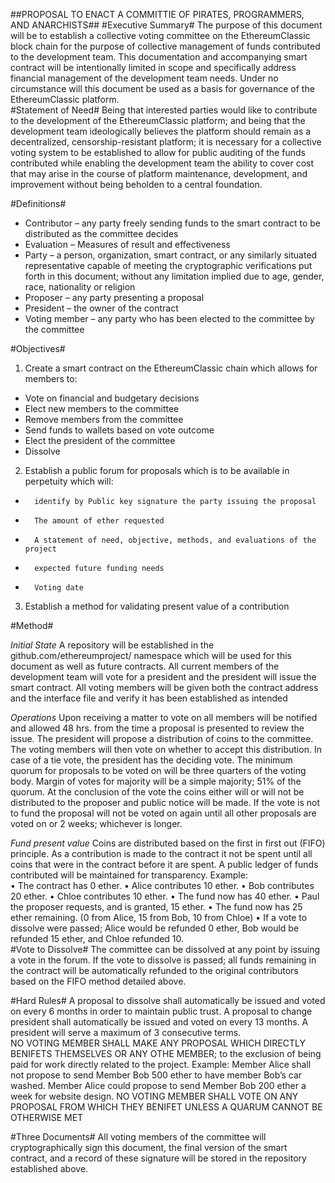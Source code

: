 ##PROPOSAL TO ENACT A COMMITTIE OF PIRATES, PROGRAMMERS, AND ANARCHISTS##
#Executive Summary#
The purpose of this document will be to establish a collective voting committee on the EthereumClassic block chain for the purpose of collective management of funds contributed to the development team. This documentation and accompanying smart contract will be intentionally limited in scope and specifically address financial management of the development team needs. Under no circumstance will this document be used as a basis for governance of the EthereumClassic platform.   
#Statement of Need#
Being that interested parties would like to contribute to the development of the EthereumClassic  platform; and being that the development team ideologically believes the platform should remain as a decentralized, censorship-resistant platform;  it is necessary for a collective voting system to be established to allow for public auditing of the funds contributed while enabling the development team the ability to cover cost that may arise in the course of platform maintenance, development, and improvement without being beholden to a central foundation.  

#Definitions# 

- Contributor – any party freely sending funds to the smart contract to be distributed as the committee decides 
- Evaluation – Measures of result and effectiveness
- Party – a person, organization, smart contract, or any similarly situated representative capable of meeting the cryptographic verifications put forth in this document; without any limitation implied due to age, gender, race, nationality or religion  
- Proposer – any party presenting a proposal
- President – the owner of the contract
- Voting member – any party who has been elected to the committee by the committee 

#Objectives#
1) Create a smart contract on the EthereumClassic chain which allows for members to:
-	Vote on financial and budgetary decisions
-	Elect new members to the committee
-	Remove members from the committee
-	Send funds to wallets based on vote outcome
-	Elect the president of the committee 
-	Dissolve

2) Establish a public forum for proposals which is to be available in perpetuity which will:
-       identify by Public key signature the party issuing the proposal
-       The amount of ether requested
-       A statement of need, objective, methods, and evaluations of the project
-       expected future funding needs
-       Voting date

3) Establish a method for validating present value of a contribution

#Method#

<i>Initial State</i>
A repository will be established in the github.com/ethereumproject/ namespace which will be used for this document as well as future contracts. 
All current members of the development team will vote for a president and the president will issue the smart contract.
All voting members will be given both the contract address and the interface file and verify it has been established as intended 

<i>Operations</i>
Upon receiving a matter to vote on all members will be notified and allowed 48 hrs. from the time a proposal is presented to review the issue. 
The president will propose a distribution of coins to the committee. 
The voting members will then vote on whether to accept this distribution. 
In case of a tie vote, the president has the deciding vote. 
The minimum quorum for proposals to be voted on will be three quarters of the voting body.
Margin of votes for majority will be a simple majority; 51% of the quorum.
At the conclusion of the vote the coins either will or will not be distributed to the proposer and public notice will be made.
If the vote is not to fund the proposal will not be voted on again until all other proposals are voted on or 2 weeks; whichever is longer.

<i>Fund present value</i> 
Coins are distributed based on the first in first out (FIFO) principle. 
As a contribution is made to the contract it not be spent until all coins that were in the contract before it are spent.
A public ledger of funds contributed will be maintained for transparency.
Example:  
•	The contract has 0 ether. 
•	Alice contributes 10 ether. 
•	Bob contributes 20 ether.
•	Chloe contributes 10 ether.
•	The fund now has 40 ether.
•	Paul the proposer requests, and is granted, 15 ether.
•	The fund now has 25 ether remaining. (0 from Alice, 15 from Bob, 10 from Chloe)
•	If a vote to dissolve were passed; Alice would be refunded 0 ether, Bob would be refunded 15 ether, and Chloe refunded 10.   
#Vote to Dissolve#
The committee can be dissolved at any point by issuing a vote in the forum. 
If the vote to dissolve is passed; all funds remaining in the contract will be automatically refunded to the original contributors based on the FIFO method detailed above.  

#Hard Rules#
A proposal to dissolve shall automatically be issued and voted on every 6 months in order to maintain public trust.
A proposal to change president shall automatically be issued and voted on every 13 months. A president will serve a maximum of 3 consecutive terms.   
NO VOTING MEMBER SHALL MAKE ANY PROPOSAL WHICH DIRECTLY BENIFETS THEMSELVES OR ANY OTHE MEMBER; to the exclusion of being paid for work directly related to the project. 
Example: 
Member Alice shall not propose to send Member Bob 500 ether to have member Bob’s car washed. 
Member Alice could propose to send Member Bob 200 ether a week for website design.
NO VOTING MEMBER SHALL VOTE ON ANY PROPOSAL FROM WHICH THEY BENIFET UNLESS A QUARUM CANNOT BE OTHERWISE MET

#Three Documents#
All voting members of the committee will cryptographically sign this document, the final version of the smart contract, and a record of these signature will be stored in the repository established above.  

